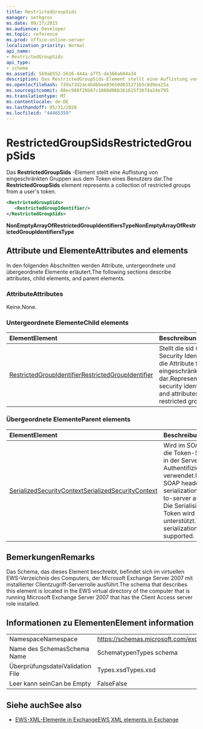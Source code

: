 ```yaml
---
title: RestrictedGroupSids
manager: sethgros
ms.date: 09/17/2015
ms.audience: Developer
ms.topic: reference
ms.prod: office-online-server
localization_priority: Normal
api_name:
- RestrictedGroupSids
api_type:
- schema
ms.assetid: 569ab552-5616-444a-a7f5-de366a684a34
description: Das RestrictedGroupSids-Element stellt eine Auflistung von eingeschränkten Gruppen aus dem Token eines Benutzers dar.
ms.openlocfilehash: 739a73d2ac4bdbbee03650d035271b5c8d9ea25a
ms.sourcegitcommit: 88ec988f2bb67c1866d06b361615f3674a24e795
ms.translationtype: MT
ms.contentlocale: de-DE
ms.lasthandoff: 05/31/2020
ms.locfileid: "44465359"
---
```

# <a name="restrictedgroupsids"></a><span data-ttu-id="22743-103">RestrictedGroupSids</span><span class="sxs-lookup"><span data-stu-id="22743-103">RestrictedGroupSids</span></span>

<span data-ttu-id="22743-104">Das **RestrictedGroupSids** -Element stellt eine Auflistung von eingeschränkten Gruppen aus dem Token eines Benutzers dar.</span><span class="sxs-lookup"><span data-stu-id="22743-104">The **RestrictedGroupSids** element represents a collection of restricted groups from a user's token.</span></span> 
  
```xml
<RestrictedGroupSids>
   <RestrictedGroupIdentifier/>
</RestrictedGroupSids>
```

 <span data-ttu-id="22743-105">**NonEmptyArrayOfRestrictedGroupIdentifiersType**</span><span class="sxs-lookup"><span data-stu-id="22743-105">**NonEmptyArrayOfRestrictedGroupIdentifiersType**</span></span>
## <a name="attributes-and-elements"></a><span data-ttu-id="22743-106">Attribute und Elemente</span><span class="sxs-lookup"><span data-stu-id="22743-106">Attributes and elements</span></span>

<span data-ttu-id="22743-107">In den folgenden Abschnitten werden Attribute, untergeordnete und übergeordnete Elemente erläutert.</span><span class="sxs-lookup"><span data-stu-id="22743-107">The following sections describe attributes, child elements, and parent elements.</span></span>
  
### <a name="attributes"></a><span data-ttu-id="22743-108">Attribute</span><span class="sxs-lookup"><span data-stu-id="22743-108">Attributes</span></span>

<span data-ttu-id="22743-109">Keine.</span><span class="sxs-lookup"><span data-stu-id="22743-109">None.</span></span>
  
### <a name="child-elements"></a><span data-ttu-id="22743-110">Untergeordnete Elemente</span><span class="sxs-lookup"><span data-stu-id="22743-110">Child elements</span></span>

|<span data-ttu-id="22743-111">**Element**</span><span class="sxs-lookup"><span data-stu-id="22743-111">**Element**</span></span>|<span data-ttu-id="22743-112">**Beschreibung**</span><span class="sxs-lookup"><span data-stu-id="22743-112">**Description**</span></span>|
|:-----|:-----|
|[<span data-ttu-id="22743-113">RestrictedGroupIdentifier</span><span class="sxs-lookup"><span data-stu-id="22743-113">RestrictedGroupIdentifier</span></span>](restrictedgroupidentifier.md) <br/> |<span data-ttu-id="22743-114">Stellt die sid (Group Security Identifier) und die Attribute für eine eingeschränkte Gruppe dar.</span><span class="sxs-lookup"><span data-stu-id="22743-114">Represents the group security identifier (SID) and attributes for a restricted group.</span></span>  <br/> |
   
### <a name="parent-elements"></a><span data-ttu-id="22743-115">Übergeordnete Elemente</span><span class="sxs-lookup"><span data-stu-id="22743-115">Parent elements</span></span>

|<span data-ttu-id="22743-116">**Element**</span><span class="sxs-lookup"><span data-stu-id="22743-116">**Element**</span></span>|<span data-ttu-id="22743-117">**Beschreibung**</span><span class="sxs-lookup"><span data-stu-id="22743-117">**Description**</span></span>|
|:-----|:-----|
|[<span data-ttu-id="22743-118">SerializedSecurityContext</span><span class="sxs-lookup"><span data-stu-id="22743-118">SerializedSecurityContext</span></span>](serializedsecuritycontext.md) <br/> |<span data-ttu-id="22743-119">Wird im SOAP-Header für die Token-Serialisierung in der Server-zu-Server-Authentifizierung verwendet.</span><span class="sxs-lookup"><span data-stu-id="22743-119">Used in the SOAP header for token serialization in server- to-server authentication.</span></span> <span data-ttu-id="22743-120">Die Serialisierung von Token wird nicht unterstützt.</span><span class="sxs-lookup"><span data-stu-id="22743-120">Token serialization is not supported.</span></span>  <br/> |
   
## <a name="remarks"></a><span data-ttu-id="22743-121">Bemerkungen</span><span class="sxs-lookup"><span data-stu-id="22743-121">Remarks</span></span>

<span data-ttu-id="22743-122">Das Schema, das dieses Element beschreibt, befindet sich im virtuellen EWS-Verzeichnis des Computers, der Microsoft Exchange Server 2007 mit installierter Clientzugriff-Serverrolle ausführt.</span><span class="sxs-lookup"><span data-stu-id="22743-122">The schema that describes this element is located in the EWS virtual directory of the computer that is running Microsoft Exchange Server 2007 that has the Client Access server role installed.</span></span>
  
## <a name="element-information"></a><span data-ttu-id="22743-123">Informationen zu Elementen</span><span class="sxs-lookup"><span data-stu-id="22743-123">Element information</span></span>

|||
|:-----|:-----|
|<span data-ttu-id="22743-124">Namespace</span><span class="sxs-lookup"><span data-stu-id="22743-124">Namespace</span></span>  <br/> |https://schemas.microsoft.com/exchange/services/2006/types  <br/> |
|<span data-ttu-id="22743-125">Name des Schemas</span><span class="sxs-lookup"><span data-stu-id="22743-125">Schema Name</span></span>  <br/> |<span data-ttu-id="22743-126">Schematypen</span><span class="sxs-lookup"><span data-stu-id="22743-126">Types schema</span></span>  <br/> |
|<span data-ttu-id="22743-127">Überprüfungsdatei</span><span class="sxs-lookup"><span data-stu-id="22743-127">Validation File</span></span>  <br/> |<span data-ttu-id="22743-128">Types.xsd</span><span class="sxs-lookup"><span data-stu-id="22743-128">Types.xsd</span></span>  <br/> |
|<span data-ttu-id="22743-129">Leer kann sein</span><span class="sxs-lookup"><span data-stu-id="22743-129">Can be Empty</span></span>  <br/> |<span data-ttu-id="22743-130">False</span><span class="sxs-lookup"><span data-stu-id="22743-130">False</span></span>  <br/> |
   
## <a name="see-also"></a><span data-ttu-id="22743-131">Siehe auch</span><span class="sxs-lookup"><span data-stu-id="22743-131">See also</span></span>



- [<span data-ttu-id="22743-132">EWS-XML-Elemente in Exchange</span><span class="sxs-lookup"><span data-stu-id="22743-132">EWS XML elements in Exchange</span></span>](ews-xml-elements-in-exchange.md)

